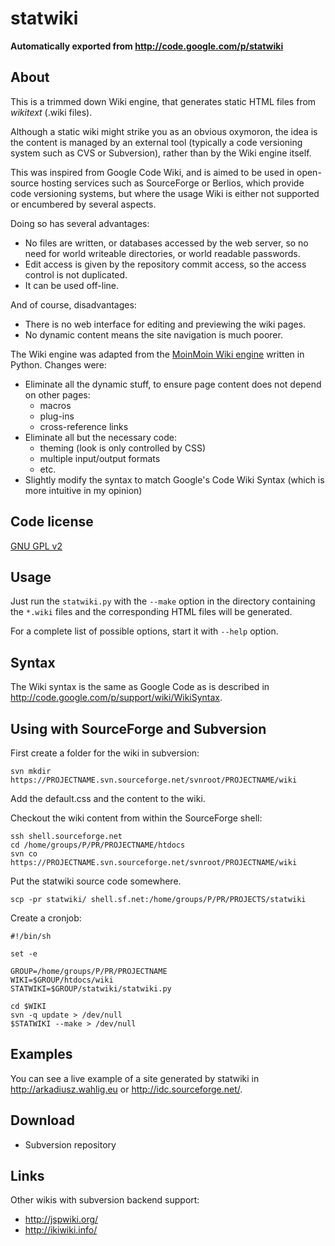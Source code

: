 # statwiki
**Automatically exported from http://code.google.com/p/statwiki**

## About 

This is a trimmed down Wiki engine, that generates static HTML files from _wikitext_ (.wiki files).

Although a static wiki might strike you as an obvious oxymoron, the idea is the content is managed by an external tool (typically a code versioning system such as CVS or Subversion), rather than by the Wiki engine itself.

This was inspired from Google Code Wiki, and is aimed to be used in open-source hosting services such as SourceForge or Berlios, which provide code versioning systems, but where the usage Wiki is either not supported or encumbered by several aspects.

Doing so has several advantages:

  * No files are written, or databases accessed by the web server, so no need for world writeable directories, or world readable passwords.
  * Edit access is given by the repository commit access, so the access control is not duplicated.
  * It can be used off-line.

And of course, disadvantages:

  * There is no web interface for editing and previewing the wiki pages.
  * No dynamic content means the site navigation is much poorer.

The Wiki engine was adapted from the [MoinMoin Wiki engine](http://moinmoin.wikiwikiweb.de/) written in Python. Changes were:

  * Eliminate all the dynamic stuff, to ensure page content does not depend on other pages:
    * macros
    * plug-ins
    * cross-reference links
  * Eliminate all but the necessary code:
    * theming (look is only controlled by CSS)
    * multiple input/output formats
    * etc.
  * Slightly modify the syntax to match Google's Code Wiki Syntax (which is more intuitive in my opinion)
  
## Code license
[GNU GPL v2](http://www.gnu.org/licenses/old-licenses/gpl-2.0.html)

## Usage

Just run the `statwiki.py` with the `--make` option in the directory containing the `*.wiki` files and the corresponding HTML files will be generated.

For a complete list of possible options, start it with `--help` option.

## Syntax 

The Wiki syntax is the same as Google Code as is described in http://code.google.com/p/support/wiki/WikiSyntax.

## Using with SourceForge and Subversion

First create a folder for the wiki in subversion:
```
svn mkdir https://PROJECTNAME.svn.sourceforge.net/svnroot/PROJECTNAME/wiki
```
Add the default.css and the content to the wiki.

Checkout the wiki content from within the SourceForge shell:
```
ssh shell.sourceforge.net
cd /home/groups/P/PR/PROJECTNAME/htdocs
svn co https://PROJECTNAME.svn.sourceforge.net/svnroot/PROJECTNAME/wiki
```
Put the statwiki source code somewhere.
```
scp -pr statwiki/ shell.sf.net:/home/groups/P/PR/PROJECTS/statwiki
```
Create a cronjob:
```
#!/bin/sh

set -e

GROUP=/home/groups/P/PR/PROJECTNAME
WIKI=$GROUP/htdocs/wiki
STATWIKI=$GROUP/statwiki/statwiki.py

cd $WIKI
svn -q update > /dev/null
$STATWIKI --make > /dev/null
```
## Examples

You can see a live example of a site generated by statwiki in http://arkadiusz.wahlig.eu or http://idc.sourceforge.net/.

## Download

  * Subversion repository

## Links

Other wikis with subversion backend support:

  * http://jspwiki.org/
  * http://ikiwiki.info/

